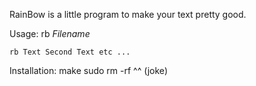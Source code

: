 RainBow is a little program to make your text pretty good.

Usage:
    rb *Filename*

    rb Text Second Text etc ...

Installation:
    make
    sudo rm -rf ^^ (joke)